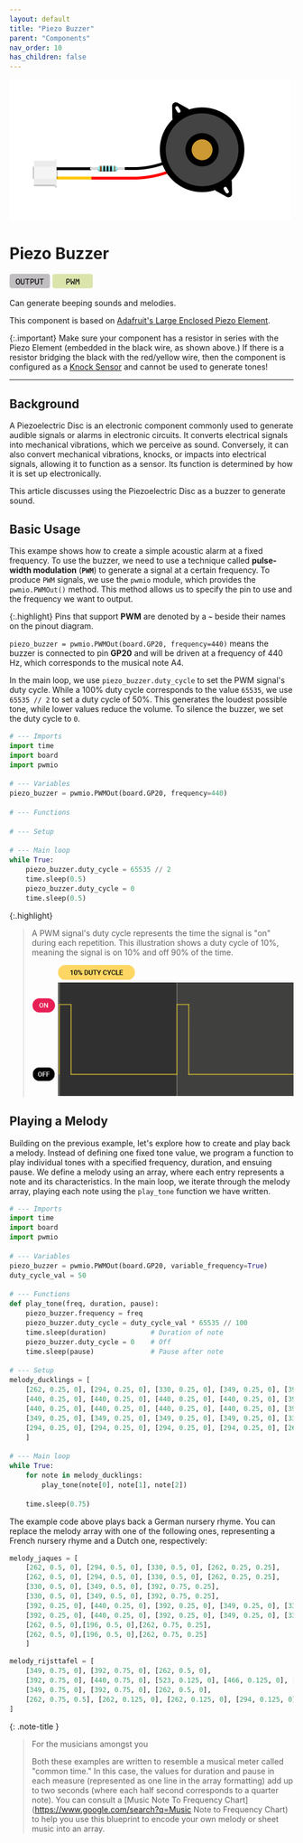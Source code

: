 ```yaml
---
layout: default
title: "Piezo Buzzer"
parent: "Components"
nav_order: 10
has_children: false
---
```


<img src="assets/piezo-buzzer-passive.png" alt="Piezo Buzzer" width="500"/>

# Piezo Buzzer
<a href="../../glossary/glossary"><img src="../../glossary/assets/output.png" alt="Output" width="72"/></a> <a href="../../glossary/glossary"><img src="../../glossary/assets/pwm.png" alt="PWM" width="72"/></a>

Can generate beeping sounds and melodies.

This component is based on [Adafruit's Large Enclosed Piezo Element](https://www.adafruit.com/product/1739).

{:.important}
Make sure your component has a resistor in series with the Piezo Element (embedded in the black wire, as shown above.) If there is a resistor bridging the black with the red/yellow wire, then the component is configured as a [Knock Sensor](../knock-sensor/knock-sensor) and cannot be used to generate tones!

---

## Background

A Piezoelectric Disc is an electronic component commonly used to generate audible signals or alarms in electronic circuits. It converts electrical signals into mechanical vibrations, which we perceive as sound. Conversely, it can also convert mechanical vibrations, knocks, or impacts into electrical signals, allowing it to function as a sensor. Its function is determined by how it is set up electronically.

This article discusses using the Piezoelectric Disc as a buzzer to generate sound.

## Basic Usage

This exampe shows how to create a simple acoustic alarm at a fixed frequency. To use the buzzer, we need to use a technique called **pulse-width modulation** (**`PWM`**) to generate a signal at a certain frequency. To produce `PWM` signals, we use the `pwmio` module, which provides the `pwmio.PWMOut()` method. This method allows us to specify the pin to use and the frequency we want to output.

{:.highlight}
Pins that support **PWM** are denoted by a **`~`** beside their names on the pinout diagram.

`piezo_buzzer = pwmio.PWMOut(board.GP20, frequency=440)` means the buzzer is connected to pin  **GP20** and will be driven at a frequency of 440 Hz, which corresponds to the musical note A4.

In the main loop, we use `piezo_buzzer.duty_cycle` to set the PWM signal's duty cycle. While a 100% duty cycle corresponds to the value `65535`, we use `65535 // 2` to set a duty cycle of 50%. This generates the loudest possible tone, while lower values reduce the volume. To silence the buzzer, we set the duty cycle to `0`.

```python
# --- Imports
import time
import board
import pwmio

# --- Variables
piezo_buzzer = pwmio.PWMOut(board.GP20, frequency=440)

# --- Functions

# --- Setup

# --- Main loop
while True:
    piezo_buzzer.duty_cycle = 65535 // 2
    time.sleep(0.5)
    piezo_buzzer.duty_cycle = 0
    time.sleep(0.5)

```

{:.highlight}

> A PWM signal's duty cycle represents the time the signal is "on" during each repetition. This illustration shows a duty cycle of 10%, meaning the signal is on 10% and off 90% of the time.
>
> <img src="assets/10_pc_duty.gif" alt="10 Percent Duty Cycle Animation" style="mix-blend-mode: darken"/>  



## Playing a Melody

Building on the previous example, let's explore how to create and play back a melody. Instead of defining one fixed tone value, we program a function to play individual tones with a specified frequency, duration, and ensuing pause. We define a melody using an array, where each entry represents a note and its characteristics. In the main loop, we iterate through the melody array, playing each note using the `play_tone` function we have written.

```python
# --- Imports
import time
import board
import pwmio

# --- Variables
piezo_buzzer = pwmio.PWMOut(board.GP20, variable_frequency=True)
duty_cycle_val = 50

# --- Functions
def play_tone(freq, duration, pause):
    piezo_buzzer.frequency = freq
    piezo_buzzer.duty_cycle = duty_cycle_val * 65535 // 100
    time.sleep(duration)           # Duration of note
    piezo_buzzer.duty_cycle = 0    # Off
    time.sleep(pause)              # Pause after note

# --- Setup
melody_ducklings = [
    [262, 0.25, 0], [294, 0.25, 0], [330, 0.25, 0], [349, 0.25, 0], [392, 0.45, 0.05], [392, 0.45, 0.05],
    [440, 0.25, 0], [440, 0.25, 0], [440, 0.25, 0], [440, 0.25, 0], [392, 0.75, 0.25],
    [440, 0.25, 0], [440, 0.25, 0], [440, 0.25, 0], [440, 0.25, 0], [392, 0.75, 0.25],
    [349, 0.25, 0], [349, 0.25, 0], [349, 0.25, 0], [349, 0.25, 0], [330, 0.45, 0.05], [330, 0.45, 0.05],
    [294, 0.25, 0], [294, 0.25, 0], [294, 0.25, 0], [294, 0.25, 0], [262, 0.75, 0.25]
    ]

# --- Main loop
while True:
    for note in melody_ducklings:
        play_tone(note[0], note[1], note[2])

    time.sleep(0.75)
```

The example code above plays back a German nursery rhyme. You can replace the melody array with one of the following ones, representing a French nursery rhyme and a Dutch one, respectively:

```python
melody_jaques = [
    [262, 0.5, 0], [294, 0.5, 0], [330, 0.5, 0], [262, 0.25, 0.25], 
    [262, 0.5, 0], [294, 0.5, 0], [330, 0.5, 0], [262, 0.25, 0.25],
    [330, 0.5, 0], [349, 0.5, 0], [392, 0.75, 0.25], 
    [330, 0.5, 0], [349, 0.5, 0], [392, 0.75, 0.25],
    [392, 0.25, 0], [440, 0.25, 0], [392, 0.25, 0], [349, 0.25, 0], [330, 0.5, 0], [262, 0.25, 0.25],
    [392, 0.25, 0], [440, 0.25, 0], [392, 0.25, 0], [349, 0.25, 0], [330, 0.5, 0], [262, 0.25, 0.25],
    [262, 0.5, 0],[196, 0.5, 0],[262, 0.75, 0.25],
    [262, 0.5, 0],[196, 0.5, 0],[262, 0.75, 0.25]
    ]
```


```python
melody_rijsttafel = [    
    [349, 0.75, 0], [392, 0.75, 0], [262, 0.5, 0],
    [392, 0.75, 0], [440, 0.75, 0], [523, 0.125, 0], [466, 0.125, 0], [440, 0.25, 0],
    [349, 0.75, 0], [392, 0.75, 0], [262, 0.5, 0],
    [262, 0.75, 0.5], [262, 0.125, 0], [262, 0.125, 0], [294, 0.125, 0], [349, 0.25, 0], [349, 0.5, 0]
] 
```

{: .note-title }

> For the musicians amongst you
>
> Both these examples are written to resemble a musical meter called "common time." In this case, the values for duration and pause in each measure (represented as one line in the array formatting) add up to two seconds (where each half second corresponds to a quarter note). You can  consult a [Music Note To Frequency Chart](https://www.google.com/search?q=Music Note to Frequency Chart) to help you use this blueprint to encode your own melody or sheet music into an array.

